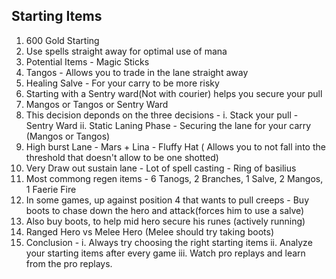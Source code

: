 ## Starting Items
1. 600 Gold Starting
2. Use spells straight away for optimal use of mana
3. Potential Items - Magic Sticks
4. Tangos - Allows you to trade in the lane straight away
5. Healing Salve - For your carry to be more risky
6. Starting with a Sentry ward(Not with courier) helps you secure your pull
7. Mangos or Tangos or Sentry Ward
8. This decision deponds on the three decisions - 
  i. Stack your pull - Sentry Ward
  ii. Static Laning Phase - Securing the lane for your carry (Mangos or Tangos)
9. High burst Lane - Mars + Lina - Fluffy Hat ( Allows you to not fall into the threshold that doesn't allow to be one shotted)
10. Very Draw out sustain lane - Lot of spell casting - Ring of basilius
11. Most commong regen items - 6 Tanogs, 2 Branches, 1 Salve, 2 Mangos, 1 Faerie Fire
12. In some games, up against position 4 that wants to pull creeps - Buy boots to chase down the hero and attack(forces him to use a salve)
13. Also buy boots, to help mid hero secure his runes (actively running)
14. Ranged Hero vs Melee Hero (Melee should try taking boots)
15. Conclusion - 
  i. Always try choosing the right starting items
  ii. Analyze your starting items after every game
  iii. Watch pro replays and learn from the pro replays.

